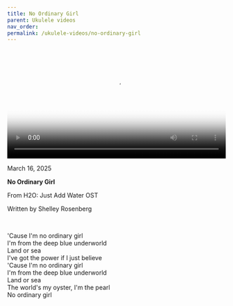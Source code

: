 ```yaml
---
title: No Ordinary Girl
parent: Ukulele videos
nav_order:
permalink: /ukulele-videos/no-ordinary-girl
---
```


<video controls width="100%" poster="{{site.baseurl}}/videos/thumbnails/No Ordinary Girl.png">
  <source src="{{site.baseurl}}/videos/No Ordinary Girl.mov" type="video/mp4">
</video>

<p class="date">March 16, 2025</p>

<b>No Ordinary Girl</b>

From H2O: Just Add Water OST

Written by Shelley Rosenberg

<br>

<p class="lyrics">
'Cause I'm no ordinary girl<br>
I'm from the deep blue underworld<br>
Land or sea<br>
I've got the power if I just believe<br>
'Cause I'm no ordinary girl<br>
I'm from the deep blue underworld<br>
Land or sea<br>
The world's my oyster, I'm the pearl<br>
No ordinary girl
</p>
